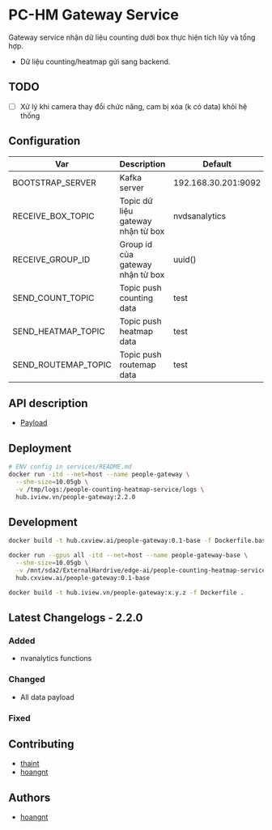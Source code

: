 # PC-HM Gateway Service

Gateway service nhận dữ liệu counting dưới box thực hiện tích lũy và tổng hợp.
- Dữ liệu counting/heatmap gửi sang backend.

## TODO

- [ ] Xử lý khi camera thay đổi chức năng, cam bị xóa (k có data) khỏi hệ thống

## Configuration

| Var                 | Description                       | Default             |
| ------------------- | --------------------------------- | ------------------- |
| BOOTSTRAP_SERVER    | Kafka server                      | 192.168.30.201:9092 |
| RECEIVE_BOX_TOPIC   | Topic dữ liệu gateway nhận từ box | nvdsanalytics       |
| RECEIVE_GROUP_ID    | Group id của gateway nhận từ box  | uuid()              |
| SEND_COUNT_TOPIC    | Topic push counting data          | test                |
| SEND_HEATMAP_TOPIC  | Topic push heatmap data           | test                |
| SEND_ROUTEMAP_TOPIC | Topic push routemap data          | test                |

## API description

- [Payload](https://git.meditech.vn/hoang.nguyentien/people-counting-heatmap-service/blob/dev/improve_core/PAYLOAD.md)

## Deployment

```bash
# ENV config in services/README.md
docker run -itd --net=host --name people-gateway \
  --shm-size=10.05gb \
  -v /tmp/logs:/people-counting-heatmap-service/logs \
  hub.iview.vn/people-gateway:2.2.0
```

## Development

```bash
docker build -t hub.cxview.ai/people-gateway:0.1-base -f Dockerfile.base .

docker run --gpus all -itd --net=host --name people-gateway-base \
  --shm-size=10.05gb \
  -v /mnt/sda2/ExternalHardrive/edge-ai/people-counting-heatmap-service:/people-counting-heatmap-service \
  hub.cxview.ai/people-gateway:0.1-base

docker build -t hub.iview.vn/people-gateway:x.y.z -f Dockerfile .
```

## Latest Changelogs - 2.2.0

### Added

- nvanalytics functions
### Changed

- All data payload
### Fixed


## Contributing

- [thaint](https://git.meditech.vn/thai.nt2901)
- [hoangnt](https://git.meditech.vn/hoang.nguyentien)

## Authors

- [hoangnt](https://git.meditech.vn/hoang.nguyentien)

